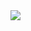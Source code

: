 <img src="https://cdn.discordapp.com/attachments/1051905528542011393/1274348979584368712/Comp_1.gif?ex=66c1ed78&is=66c09bf8&hm=e33626ec041ed7f02b86b279172c725b8282397a68247470b4ebd4b6a78209e1&"/>
